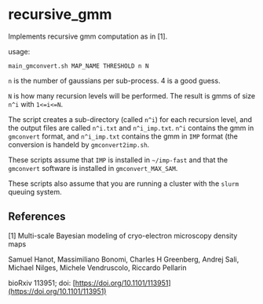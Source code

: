 # recursive_gmm

Implements recursive gmm computation as in [1].

usage:
```
main_gmconvert.sh MAP_NAME THRESHOLD n N
```
`n` is the number of gaussians per sub-process. 4 is a good guess.

`N` is how many recursion levels will be performed. The result is gmms of size `n^i` with `1<=i<=N`.

The script creates a sub-directory (called `n^i`) for each recursion level, and the output files are called `n^i.txt` and `n^i_imp.txt`.
`n^i` contains the gmm in `gmconvert` format, and `n^i_imp.txt` contains the gmm in `IMP` format (the conversion is handeld by `gmconvert2imp.sh`.

These scripts assume that `IMP` is installed in `~/imp-fast` and that the `gmconvert` software is installed in `gmconvert_MAX_SAM`.

These scripts also assume that you are running a cluster with the `slurm` queuing system. 


## References

[1] Multi-scale Bayesian modeling of cryo-electron microscopy density maps

Samuel Hanot, Massimiliano Bonomi, Charles H Greenberg, Andrej Sali, Michael Nilges, Michele Vendruscolo, Riccardo Pellarin

bioRxiv 113951; doi: [https://doi.org/10.1101/113951](https://doi.org/10.1101/113951)
